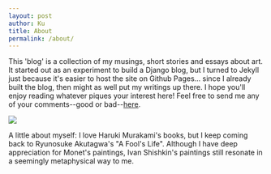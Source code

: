 ```yaml
---
layout: post
author: Ku
title: About
permalink: /about/
---
```


This 'blog' is a collection of my musings, short stories and essays about art. It started out as an experiment to build a Django blog, but I turned to Jekyll just because it's easier to host the site on Github Pages...  since I already built the blog, then might as well put my writings up there. I hope you'll enjoy reading whatever piques your interest here! Feel free to send me any of your comments--good or bad--[here](https://www.instagram.com/jiasienk/).

<img src="https://uploads1.wikiart.org/images/ivan-shishkin/summer-day-trees.jpg!Large.jpg">

A little about myself: I love Haruki Murakami's books, but I keep coming back to Ryunosuke Akutagwa's "A Fool's Life". Although I have deep appreciation for Monet's paintings, Ivan Shishkin's paintings still resonate in a seemingly metaphysical way to me. 


